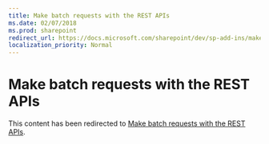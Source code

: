 ```yaml
---
title: Make batch requests with the REST APIs
ms.date: 02/07/2018
ms.prod: sharepoint
redirect_url: https://docs.microsoft.com/sharepoint/dev/sp-add-ins/make-batch-requests-with-the-rest-apis/
localization_priority: Normal
---
```



# Make batch requests with the REST APIs

This content has been redirected to [Make batch requests with the REST APIs](../../sp-add-ins/make-batch-requests-with-the-rest-apis.md).
